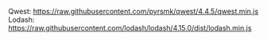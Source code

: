 Qwest: https://raw.githubusercontent.com/pyrsmk/qwest/4.4.5/qwest.min.js
Lodash: https://raw.githubusercontent.com/lodash/lodash/4.15.0/dist/lodash.min.js
